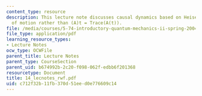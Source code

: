 ```yaml
---
content_type: resource
description: This lecture note discusses causal dynamics based on Heisenberg equation
  of motion rather than (A)t = Trace(A(t)).
file: /media/courses/5-74-introductory-quantum-mechanics-ii-spring-2004/c712f32b11fb370d51eed0e776609c14_14_lecnotes_rwf.pdf
file_type: application/pdf
learning_resource_types:
- Lecture Notes
ocw_type: OCWFile
parent_title: Lecture Notes
parent_type: CourseSection
parent_uid: b674992b-2c20-f098-062f-edbb6f201368
resourcetype: Document
title: 14_lecnotes_rwf.pdf
uid: c712f32b-11fb-370d-51ee-d0e776609c14
---
```

